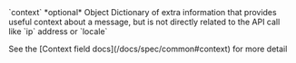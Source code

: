 <tr>
  <td>`context`</td>
  <td>*optional*</td>
  <td>Object</td>
  <td>Dictionary of extra information that provides useful context about a message, but is not directly related to the API call like `ip` address or `locale`
  <p>See the [Context field docs](/docs/spec/common#context) for more detail</p>
</td>
</tr>
